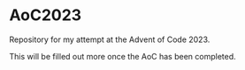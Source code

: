 # AoC2023
Repository for my attempt at the Advent of Code 2023.

This will be filled out more once the AoC has been completed.
